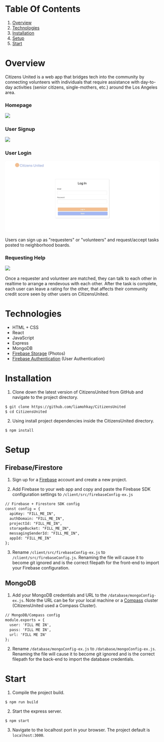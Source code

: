 # Table Of Contents
1. [Overview](#Overview)
1. [Technologies](#Technologies)
1. [Installation](#Installation)
1. [Setup](#Setup)
1. [Start](#Start)

# Overview
Citizens United is a web app that bridges tech into the community by connecting volunteers with individuals that require assistance with day-to-day activities (senior citizens, single-mothers, etc.) around the Los Angeles area.

### Homepage
![](./client/dist/Home.gif)
### User Signup
![](./client/dist/Signup.gif)
### User Login
![](./client/dist/Login.gif)

Users can sign up as "requesters" or "volunteers" and request/accept tasks posted to neighborhood boards.

### Requesting Help
![](./client/dist/Request.gif)

Once a requester and volunteer are matched, they can talk to each other in realtime to arrange a rendevous with each other. After the task is complete, each user can leave a rating for the other, that affects their community credit score seen by other users on CitizensUnited.

# Technologies
- HTML + CSS
- React
- JavaScript
- Express
- MongoDB
- [Firebase Storage](https://firebase.google.com/docs/storage) (Photos)
- [Firebase Authentication](https://firebase.google.com/docs/auth) (User Authentication)

# Installation
1. Clone down the latest version of CitizensUnited from GitHub and navigate to the project directory.
```
$ git clone https://github.com/liamohkay/CitizensUnited
$ cd CitizensUnited
```
2. Using install project dependencies inside the CitizensUnited directory.
```
$ npm install
```

# Setup

## Firebase/Firestore
1. Sign up for a [Firebase](https://firebase.google.com/) account and create a new project.

2. Add Firebase to your web app and copy and paste the Firebase SDK configuration settings to `/client/src/firebaseConfig-ex.js`
```
// Firebase + Firestore SDK config
const config = {
  apiKey: "FILL_ME_IN",
  authDomain: "FILL_ME_IN",
  projectId: "FILL_ME_IN",
  storageBucket: "FILL_ME_IN",
  messagingSenderId: "FILL_ME_IN",
  appId: "FILL_ME_IN"
};
```

3.  Rename `/client/src/firebaseConfig-ex.js` to `/client/src/firebaseConfig.js`. Renaming the file will cause it to become git ignored and is the correct filepath for the front-end to import your Firebase configuration.

## MongoDB
1. Add your MongoDB credentials and URL to the `/database/mongoConfig-ex.js`. Note the URL can be for your local machine or a [Compass](https://www.mongodb.com/products/compass) cluster (CitizensUnited used a Compass Cluster).

```
// MongoDB/Compass config
module.exports = {
  user: 'FILL ME IN',
  pass: 'FILL ME IN',
  url: 'FILL ME IN'
};
```

2. Rename `/database/mongoConfig-ex.js` to `/database/mongoConfig-ex.js`. Renaming the file will cause it to become git ignored and is the correct filepath for the back-end to import the database credentials.


# Start
1. Compile the project build.
```
$ npm run build
```
2. Start the express server.
```
$ npm start
```
3. Navigate to the localhost port in your browser. The project default is `localhost:3000`.

